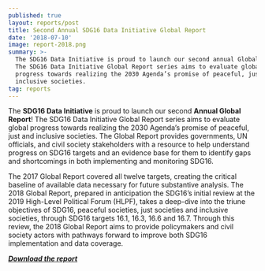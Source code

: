 ```yaml
---
published: true
layout: reports/post
title: Second Annual SDG16 Data Initiative Global Report
date: '2018-07-10'
image: report-2018.png
summary: >-
  The SDG16 Data Initiative is proud to launch our second annual Global Report!
  The SDG16 Data Initiative Global Report series aims to evaluate global
  progress towards realizing the 2030 Agenda’s promise of peaceful, just and
  inclusive societies.
tag: reports
---
```


The **SDG16 Data Initiative** is proud to launch our second **Annual Global Report**! The SDG16 Data Initiative Global Report series aims to evaluate global progress towards realizing the 2030 Agenda’s promise of peaceful, just and inclusive societies. The Global Report provides governments, UN officials, and civil society stakeholders with a resource to help understand progress on SDG16 targets and an evidence base for them to identify gaps and shortcomings in both implementing and monitoring SDG16.

The 2017 Global Report covered all twelve targets, creating the critical baseline of available data necessary for future substantive analysis. The 2018 Global Report, prepared in anticipation the SDG16’s initial review at the 2019 High-Level Political Forum (HLPF), takes a deep-dive into the triune objectives of SDG16, peaceful societies, just societies and inclusive societies, through SDG16 targets 16.1, 16.3, 16.6 and 16.7. Through this review, the 2018 Global Report aims to provide policymakers and civil society actors with pathways forward to improve both SDG16 implementation and data coverage.

**_[Download the report](https://drive.google.com/file/d/1yYs86j8wT4e49VdioBVjvSHKMhlPJrXv/view?usp=sharing)_**
